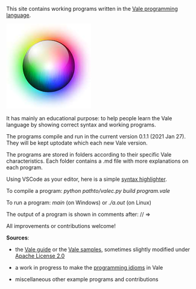 This site contains working programs written in the [Vale programming language](https://vale.dev/).

![](images/logo.png)

It has mainly an educational purpose:  to help people learn the Vale language by showing correct syntax and working programs. 

The programs compile and run in the current version 0.1.1 (2021 Jan 27). They will be kept uptodate which each new Vale version.

The programs are stored in folders according to their specific Vale characteristics. Each folder contains a .md file with more explanations on each program.

Using VSCode as your editor, here is a simple [syntax highlighter](https://github.com/Ivo-Balbaert/vscode-vale).

To compile a program:   _python pathto/valec.py build program.vale_

To run a program:       _main_ (on Windows) or _./a.out_ (on Linux)  

The output of a program is shown in comments after: // =>



All improvements or contributions welcome!


**Sources**: 
- the [Vale guide](https://vale.dev/guide/introduction) or the [Vale samples](https://github.com/ValeLang/Vale/tree/master/Valestrom/Samples/test/main/resources), sometimes slightly modified under [Apache License 2.0](https://github.com/ValeLang/Vale/blob/master/LICENSE)

- a work in progress to make the [programming idioms](https://www.programming-idioms.org/about#about-block-all-idioms) in Vale

- miscellaneous other example programs and contributions
